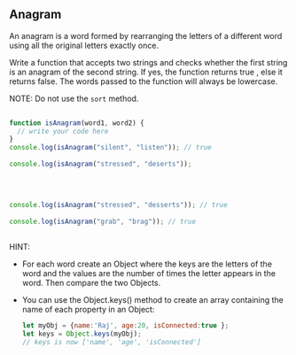 
## Anagram
An anagram is a word formed by rearranging the letters of a different word using all the original letters exactly once.


Write a function that accepts two strings and checks whether the first string is an anagram of the second string. If yes, the function   returns true , else it returns false.
The words passed to the function will always be lowercase.

NOTE: Do not use the `sort` method.

```js
  
function isAnagram(word1, word2) {
  // write your code here
}
console.log(isAnagram("silent", "listen")); // true
 
console.log(isAnagram("stressed", "deserts"));
  
  
  
  
console.log(isAnagram("stressed", "desserts")); // true
  
console.log(isAnagram("grab", "brag")); // true
  
```
HINT:
- For each word create an Object where the keys are the letters of the word and the values are the number of times the letter appears in the word. Then compare the two Objects.
- You can use the Object.keys() method to create an array containing the name of each property in an Object:
 
  ```js
  let myObj = {name:'Raj', age:20, isConnected:true };
  let keys = Object.keys(myObj);
  // keys is now ['name', 'age', 'isConnected']
  

 
